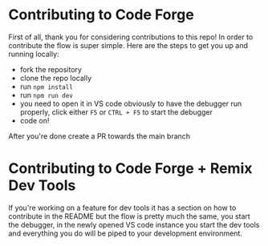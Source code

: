 # Contributing to Code Forge 

First of all, thank you for considering contributions to this repo! 
In order to contribute the flow is super simple. Here are the steps
to get you up and running locally:

- fork the repository
- clone the repo locally
- run `npm install`
- run `npm run dev`
- you need to open it in VS code obviously to have the debugger run
  properly, click either `F5` or `CTRL + F5` to start the debugger
- code on!

After you're done create a PR towards the main branch

# Contributing to Code Forge + Remix Dev Tools

If you're working on a feature for dev tools it has a section on how to
contribute in the README but the flow is pretty much the same, you
start the debugger, in the newly opened VS code instance you start
the dev tools and everything you do will be piped to your development
environment.
